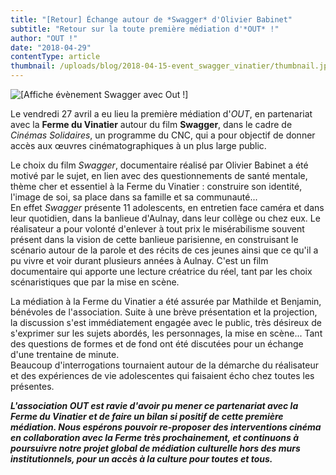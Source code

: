 ```yaml
---
title: "[Retour] Échange autour de *Swagger* d'Olivier Babinet"
subtitle: "Retour sur la toute première médiation d'*OUT* !"
author: "OUT !"
date: "2018-04-29"
contentType: article
thumbnail: /uploads/blog/2018-04-15-event_swagger_vinatier/thumbnail.jpg
---
```


![[Affiche évènement Swagger avec Out !]](/uploads/blog/2018-04-15-event_swagger_vinatier/thumbnail.jpg)

Le vendredi 27 avril a eu lieu la première médiation d'*OUT*, en partenariat avec la **Ferme du Vinatier** autour du film **Swagger**, dans le cadre de *Cinémas Solidaires*, un programme du CNC, qui a pour objectif de donner accès aux œuvres cinématographiques à un plus large public.  

Le choix du film *Swagger*, documentaire réalisé par Olivier Babinet a été motivé par le sujet, en lien avec des questionnements de santé mentale, thème cher et essentiel à la Ferme du Vinatier : construire son identité, l'image de soi, sa place dans sa famille et sa communauté...  
En effet *Swagger* présente 11 adolescents, en entretien face caméra et dans leur quotidien, dans la banlieue d'Aulnay, dans leur collège ou chez eux. Le réalisateur a pour volonté d'enlever à tout prix le misérabilisme souvent présent dans la vision de cette banlieue parisienne, en construisant le scénario autour de la parole et des récits de ces jeunes ainsi que ce qu'il a pu vivre et voir durant plusieurs années à Aulnay. C'est un film documentaire qui apporte une lecture créatrice du réel, tant par les choix scénaristiques que par la mise en scène.  

La médiation à la Ferme du Vinatier a été assurée par Mathilde et Benjamin, bénévoles de l'association. Suite à une brève présentation et la projection, la discussion s'est immédiatement engagée avec le public, très désireux de s'exprimer sur les sujets abordés, les personnages, la mise en scène... Tant des questions de formes et de fond ont été discutées pour un échange d'une trentaine de minute.  
Beaucoup d'interrogations tournaient autour de la démarche du réalisateur et des expériences de vie adolescentes qui faisaient écho chez toutes les présentes.  

***L'association OUT est ravie d'avoir pu mener ce partenariat avec la Ferme du Vinatier et de faire un bilan si positif de cette première médiation. Nous espérons pouvoir re-proposer des interventions cinéma en collaboration avec la Ferme très prochainement, et continuons à poursuivre notre projet global de médiation culturelle hors des murs institutionnels, pour un accès à la culture pour toutes et tous.***
